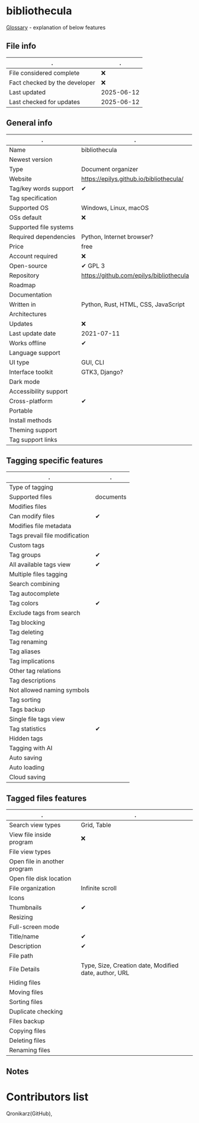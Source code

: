 # bibliothecula
[Glossary](glossary.md) - explanation of below features

## File info
. | . |
---|---
File considered complete | ❌
Fact checked by the developer | ❌
Last updated | 2025-06-12
Last checked for updates | 2025-06-12

## General info
. | . |
---|---
Name | bibliothecula
Newest version | 
Type | Document organizer
Website | https://epilys.github.io/bibliothecula/
Tag/key words support | ✔
Tag specification | 
Supported OS | Windows, Linux, macOS
OSs default | ❌
Supported file systems | 
Required dependencies | Python, Internet browser?
Price | free
Account required | ❌
Open-source | ✔ GPL 3
Repository | https://github.com/epilys/bibliothecula
Roadmap | 
Documentation | 
Written in | Python, Rust, HTML, CSS, JavaScript
Architectures | 
Updates | ❌
Last update date | 2021-07-11
Works offline | ✔
Language support | 
UI type | GUI, CLI
Interface toolkit | GTK3, Django?
Dark mode | 
Accessibility support | 
Cross-platform | ✔
Portable | 
Install methods | 
Theming support | 
Tag support links | 

## Tagging specific features
. | . |
---|---
Type of tagging | 
Supported files | documents
Modifies files | 
Can modify files | ✔
Modifies file metadata | 
Tags prevail file modification | 
Custom tags | 
Tag groups | ✔
All available tags view | ✔
Multiple files tagging | 
Search combining | 
Tag autocomplete | 
Tag colors | ✔
Exclude tags from search | 
Tag blocking | 
Tag deleting | 
Tag renaming | 
Tag aliases | 
Tag implications | 
Other tag relations | 
Tag descriptions | 
Not allowed naming symbols | 
Tag sorting | 
Tags backup | 
Single file tags view | 
Tag statistics | ✔
Hidden tags | 
Tagging with AI | 
Auto saving | 
Auto loading | 
Cloud saving | 

## Tagged files features
. | . |
---|---
Search view types | Grid, Table
View file inside program | ❌
File view types | 
Open file in another program | 
Open file disk location | 
File organization | Infinite scroll
Icons | 
Thumbnails | ✔
Resizing | 
Full-screen mode | 
Title/name | ✔
Description | ✔
File path | 
File Details | Type, Size, Creation date, Modified date, author, URL
Hiding files | 
Moving files | 
Sorting files | 
Duplicate checking | 
Files backup | 
Copying files | 
Deleting files | 
Renaming files | 

## Notes


# Contributors list
Qronikarz(GitHub), 
